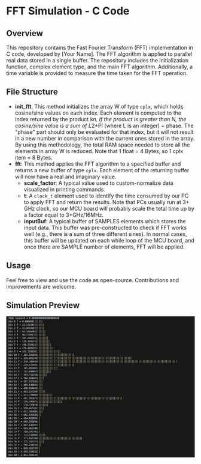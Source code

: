 # FFT Simulation - C Code

## Overview
This repository contains the Fast Fourier Transform (FFT) implementation in C code, developed by [Your Name]. The FFT algorithm is applied to parallel real data stored in a single buffer. The repository includes the initialization function, complex element type, and the main FFT algorithm. Additionally, a time variable is provided to measure the time taken for the FFT operation.

## File Structure
- **init_fft**: This method initializes the array W of type `cplx`, which holds cosine/sine values on each index. Each element is computed to the index returned by the product k*n. If the product is greater than N, the cosine/sine value is a sum of L*2*PI (where L is an integer) + phase. The "phase" part should only be evaluated for that index, but it will not result in a new number in comparison with the current ones stored in the array. By using this methodology, the total RAM space needed to store all the elements in array W is reduced. Note that 1 float = 4 Bytes, so 1 cplx item = 8 Bytes.
- **fft**: This method applies the FFT algorithm to a specified buffer and returns a new buffer of type `cplx`. Each element of the returning buffer will now have a real and imaginary value.
    - **scale_factor**: A typical value used to custom-normalize data visualized in printing commands.
    - **t**: A `clock_t` element used to identify the time consumed by our PC to apply FFT and return the results. Note that PCs usually run at 3+ GHz clock, so our MCU board will probably scale the total time up by a factor equal to 3+GHz/16MHz.
    - **inputBuf**: A typical buffer of SAMPLES elements which stores the input data. This buffer was pre-constructed to check if FFT works well (e.g., there is a sum of three different sines). In normal cases, this buffer will be updated on each while loop of the MCU board, and once there are SAMPLE number of elements, FFT will be applied.

## Usage
Feel free to view and use the code as open-source. Contributions and improvements are welcome.

## Simulation Preview
![simulation](sim.PNG)
       
